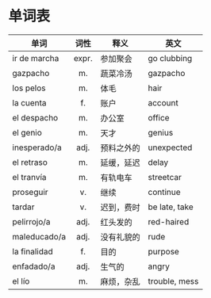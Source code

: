 # 单词表

| 单词 | 词性 | 释义 | 英文 |
| --- | :----: | --- | --- |
| ir de marcha | expr. | 参加聚会 | go clubbing |
| gazpacho | m. | 蔬菜冷汤 | gazpacho |
| los pelos | m. | 体毛 | hair |
| la cuenta | f. | 账户 | account |
| el despacho | m. | 办公室 | office |
| el genio | m. | 天才 | genius |
| inesperado/a | adj. | 预料之外的 | unexpected |
| el retraso | m. | 延缓，延迟 | delay |
| el tranvía | m. | 有轨电车 | streetcar |
| proseguir | v. | 继续 | continue |
| tardar | v. | 迟到，费时 | be late, take |
| pelirrojo/a | adj. | 红头发的 | red-haired |
| maleducado/a | adj. | 没有礼貌的 | rude |
| la finalidad | f. | 目的 | purpose |
| enfadado/a | adj. | 生气的 | angry |
| el lío | m. | 麻烦，杂乱 | trouble, mess |
